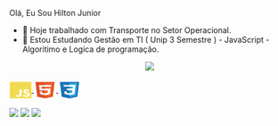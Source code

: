 Olá, Eu Sou Hilton Junior

- 🔭 Hoje trabalhado com Transporte no Setor Operacional.
- 🌱 Estou Estudando Gestão em TI ( Unip 3 Semestre ) - JavaScript - Algoritimo e Logica de programação.

<div align="center">
  <a href="https://github.com/HILTONESJR">
  <img height="180em" src="https://github-readme-stats.vercel.app/api/top-langs/?username=JosueLeopoldo&layout=compact&langs_count=7&theme=dracula"/>
</div>

<div style="display: inline_block"><br>
  <img align="center" alt="Rafa-Js" height="30" width="40" src="https://raw.githubusercontent.com/devicons/devicon/master/icons/javascript/javascript-plain.svg">
  <img align="center" alt="Rafa-HTML" height="30" width="40" src="https://raw.githubusercontent.com/devicons/devicon/master/icons/html5/html5-original.svg">
  <img align="center" alt="Rafa-CSS" height="30" width="40" src="https://raw.githubusercontent.com/devicons/devicon/master/icons/css3/css3-original.svg">
 </div><br>
 
 <div> 
    <a href="https://instagram.com/hill.ton28" target="_blank"><img src="https://img.shields.io/badge/-Instagram-%23E4405F?style=for-the-badge&logo=instagram&logoColor=white" target="_blank"></a>  
<a href = "mailto:bmxsts@gmail.com"><img src="https://img.shields.io/badge/-Gmail-%23333?style=for-the-badge&logo=gmail&logoColor=white" target="_blank"></a>  
   <a href="https://www.linkedin.com/in/hilton-eleuterio-dos-santos-junior-a7888619a" target="_blank"><img src="https://img.shields.io/badge/-LinkedIn-%230077B5?style=for-the-badge&logo=linkedin&logoColor=white" target="_blank"></a> 
</div>
